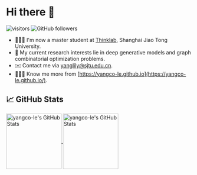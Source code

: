 # Hi there 👋

![visitors](https://visitor-badge.laobi.icu/badge?page_id=yangco-le.yangcole)
![GitHub followers](https://img.shields.io/github/followers/yangco-le?label=Follow&style=social)

- 👨🏻‍💻 I'm now a master student at [Thinklab](https://thinklab.sjtu.edu.cn), Shanghai Jiao Tong University.
- 🤔 My current research interests lie in deep generative models and graph combinatorial optimization problems.
- ✉️ Contact me via yanglily@sjtu.edu.cn.
- 💁🏻‍♂️ Know me more from [https://yangco-le.github.io](https://yangco-le.github.io/).



## &#x1f4c8; GitHub Stats

<a href="https://github.com/yangco-le/yangco-le">
  <img align="center" src="https://github-readme-stats.vercel.app/api/top-langs/?username=yangco-le&layout=compact&title_color=6aa6f8&text_color=8a919a&icon_color=6aa6f8&bg_color=0e1116" alt="yangco-le's GitHub Stats" height="150"/>
</a>

<a href="https://github.com/yangco-le/yangco-le">
  <img align="center" src="https://github-readme-stats.vercel.app/api?username=yangco-le&show_icons=true&line_height=27&count_private=true&title_color=6aa6f8&text_color=8a919a&icon_color=6aa6f8&bg_color=0e1116" alt="yangco-le's GitHub Stats" height="150"/>
</a>

